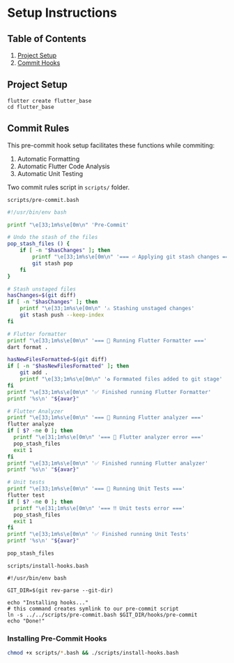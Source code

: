 # Setup Instructions

## Table of Contents

1. [Project Setup](#project-setup)
1. [Commit Hooks](#commit-rules)

## Project Setup

```
flutter create flutter_base
cd flutter_base
```


## Commit Rules
This pre-commit hook setup facilitates these functions while commiting:
1. Automatic Formatting
2. Automatic Flutter Code Analysis
3. Automatic Unit Testing

Two commit rules script in `scripts/` folder.

`scripts/pre-commit.bash`
```bash
#!/usr/bin/env bash

printf "\e[33;1m%s\e[0m\n" 'Pre-Commit'

# Undo the stash of the files
pop_stash_files () {
    if [ -n "$hasChanges" ]; then
        printf "\e[33;1m%s\e[0m\n" '=== ⏎ Applying git stash changes ==='
        git stash pop
    fi
}

# Stash unstaged files
hasChanges=$(git diff)
if [ -n "$hasChanges" ]; then
    printf "\e[33;1m%s\e[0m\n" '⚠️ Stashing unstaged changes'
    git stash push --keep-index
fi

# Flutter formatter
printf "\e[33;1m%s\e[0m\n" '=== 🧹 Running Flutter Formatter ==='
dart format .

hasNewFilesFormatted=$(git diff)
if [ -n "$hasNewFilesFormatted" ]; then
    git add .
    printf "\e[33;1m%s\e[0m\n" '♻️ Formmated files added to git stage'
fi
printf "\e[33;1m%s\e[0m\n" '✅ Finished running Flutter Formatter'
printf '%s\n' "${avar}"

# Flutter Analyzer
printf "\e[33;1m%s\e[0m\n" '=== 🔬 Running Flutter analyzer ==='
flutter analyze
if [ $? -ne 0 ]; then
  printf "\e[31;1m%s\e[0m\n" '=== 🚨 Flutter analyzer error ==='
  pop_stash_files
  exit 1
fi
printf "\e[33;1m%s\e[0m\n" '✅ Finished running Flutter analyzer'
printf '%s\n' "${avar}"

# Unit tests
printf "\e[33;1m%s\e[0m\n" '=== 🧪 Running Unit Tests ==='
flutter test
if [ $? -ne 0 ]; then
  printf "\e[31;1m%s\e[0m\n" '=== ‼️ Unit tests error ==='
  pop_stash_files
  exit 1
fi
printf "\e[33;1m%s\e[0m\n" '✅ Finished running Unit Tests'
printf '%s\n' "${avar}"

pop_stash_files
```

`scripts/install-hooks.bash`
```
#!/usr/bin/env bash

GIT_DIR=$(git rev-parse --git-dir)

echo "Installing hooks..."
# this command creates symlink to our pre-commit script
ln -s ../../scripts/pre-commit.bash $GIT_DIR/hooks/pre-commit
echo "Done!" 
```

### Installing Pre-Commit Hooks
```bash
chmod +x scripts/*.bash && ./scripts/install-hooks.bash
```
